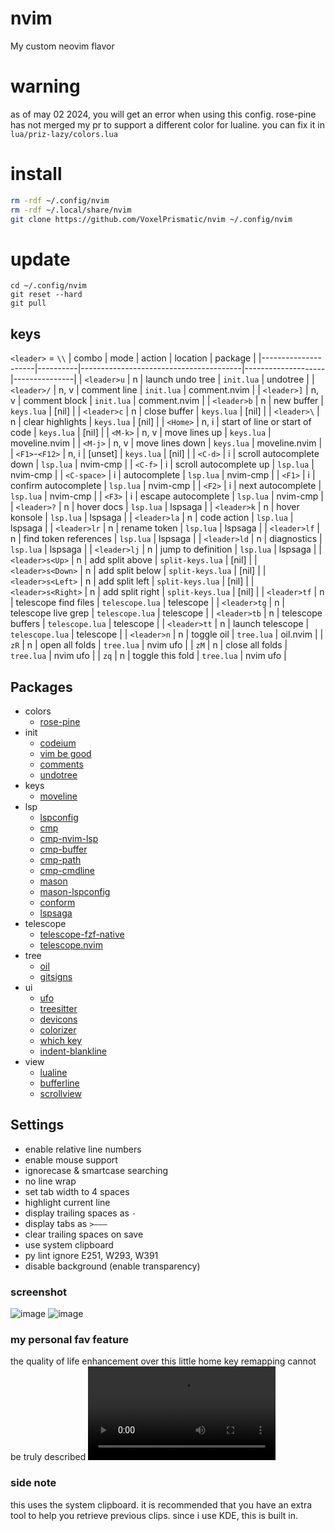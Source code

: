 # nvim
My custom neovim flavor

# warning
as of may 02 2024, you will get an error when using this config. rose-pine has not merged my pr
to support a different color for lualine. you can fix it in `lua/priz-lazy/colors.lua`

# install
```sh
rm -rdf ~/.config/nvim
rm -rdf ~/.local/share/nvim
git clone https://github.com/VoxelPrismatic/nvim ~/.config/nvim
```

# update
```
cd ~/.config/nvim
git reset --hard
git pull
```

## keys
`<leader>` = `\\`
|        combo        |   mode   |                 action                 |      location      |    package    |
|---------------------|----------|----------------------------------------|--------------------|---------------|
| `<leader>u`         | n        | launch undo tree                       | `init.lua`         | undotree      |
| `<leader>/`         | n, v     | comment line                           | `init.lua`         | comment.nvim  |
| `<leader>]`         | n, v     | comment block                          | `init.lua`         | comment.nvim  |
| `<leader>b`         | n        | new buffer                             | `keys.lua`         | [nil]         |
| `<leader>c`         | n        | close buffer                           | `keys.lua`         | [nil]         |
| `<leader>\`         | n        | clear highlights                       | `keys.lua`         | [nil]         |
| `<Home>`            | n, i     | start of line or start of code         | `keys.lua`         | [nil]         |
| `<M-k>`             | n, v     | move lines up                          | `keys.lua`         | moveline.nvim |
| `<M-j>`             | n, v     | move lines down                        | `keys.lua`         | moveline.nvim |
| `<F1>`-`<F12>`      | n, i     | [unset]                                | `keys.lua`         | [nil]         |
| `<C-d>`             | i        | scroll autocomplete down               | `lsp.lua`          | nvim-cmp      |
| `<C-f>`             | i        | scroll autocomplete up                 | `lsp.lua`          | nvim-cmp      |
| `<C-space>`         | i        | autocomplete                           | `lsp.lua`          | nvim-cmp      |
| `<F1>`              | i        | confirm autocomplete                   | `lsp.lua`          | nvim-cmp      |
| `<F2>`              | i        | next autocomplete                      | `lsp.lua`          | nvim-cmp      |
| `<F3>`              | i        | escape autocomplete                    | `lsp.lua`          | nvim-cmp      |
| `<leader>?`         | n        | hover docs                             | `lsp.lua`          | lspsaga       |
| `<leader>k`         | n        | hover konsole                          | `lsp.lua`          | lspsaga       |
| `<leader>la`        | n        | code action                            | `lsp.lua`          | lspsaga       |
| `<leader>lr`        | n        | rename token                           | `lsp.lua`          | lspsaga       |
| `<leader>lf`        | n        | find token references                  | `lsp.lua`          | lspsaga       |
| `<leader>ld`        | n        | diagnostics                            | `lsp.lua`          | lspsaga       |
| `<leader>lj`        | n        | jump to definition                     | `lsp.lua`          | lspsaga       |
| `<leader>s<Up>`     | n        | add split above                        | `split-keys.lua`   | [nil]         |
| `<leader>s<Down>`   | n        | add split below                        | `split-keys.lua`   | [nil]         |
| `<leader>s<Left>`   | n        | add split left                         | `split-keys.lua`   | [nil]         |
| `<leader>s<Right>`  | n        | add split right                        | `split-keys.lua`   | [nil]         |
| `<leader>tf`        | n        | telescope find files                   | `telescope.lua`    | telescope     |
| `<leader>tg`        | n        | telescope live grep                    | `telescope.lua`    | telescope     |
| `<leader>tb`        | n        | telescope buffers                      | `telescope.lua`    | telescope     |
| `<leader>tt`        | n        | launch telescope                       | `telescope.lua`    | telescope     |
| `<leader>n`         | n        | toggle oil                             | `tree.lua`         | oil.nvim      |
| `zR`                | n        | open all folds                         | `tree.lua`         | nvim ufo      |
| `zM`                | n        | close all folds                        | `tree.lua`         | nvim ufo      |
| `zq`                | n        | toggle this fold                       | `tree.lua`         | nvim ufo      |


## Packages
- colors
  - [rose-pine](https://github.com/rose-pine/neovim)
- init
  - [codeium](https://github.com/Exafunction/codeium.vim)
  - [vim be good](https://github.com/theprimeagen/vim-be-good)
  - [comments](https://github.com/numToStr/Comment.nvim)
  - [undotree](https://github.com/mbbill/undotree)
- keys
  - [moveline](https://github.com/willothy/moveline.nvim)
- lsp
  - [lspconfig](https://github.com/neovim/nvim-lspconfig)
  - [cmp](https://github.com/hrsh7th/nvim-cmp)
  - [cmp-nvim-lsp](https://github.com/hrsh7th/cmp-nvim-lsp)
  - [cmp-buffer](https://github.com/hrsh7th/cmp-buffer)
  - [cmp-path](https://github.com/hrsh7th/cmp-path)
  - [cmp-cmdline](https://github.com/hrsh7th/cmp-cmdline)
  - [mason](https://github.com/williamboman/mason.nvim)
  - [mason-lspconfig](https://github.com/williamboman/mason-lspconfig)
  - [conform](https://github.com/stevearc/conform.nvim)
  - [lspsaga](https://github.com/nvimdev/lspsaga.nvim)
- telescope
  - [telescope-fzf-native](https://github.com/nvim-telescope/telescope-fzf-native.nvim)
  - [telescope.nvim](https://github.com/nvim-telescope/telescope.nvim)
- tree
  - [oil](https://github.com/stevearc/oil.nvim)
  - [gitsigns](https://github.com/lewis6991/gitsigns.nvim)
- ui
  - [ufo](https://github.com/kevinhwang91/nvim-ufo)
  - [treesitter](https://github.com/nvim-treesitter/nvim-treesitter)
  - [devicons](https://github.com/ryanoasis/vim-devicons)
  - [colorizer](https://github.com/NvChad/nvim-colorizer.lua)
  - [which key](https://github.com/folke/which-key.nvim)
  - [indent-blankline](https://github.com/lukas-reineke/indent-blankline.nvim)
- view
  - [lualine](https://github.com/nvim-lualine/lualine.nvim)
  - [bufferline](https://github.com/akinsho/bufferline.nvim)
  - [scrollview](https://github.com/dstein64/nvim-scrollview)

## Settings
- enable relative line numbers
- enable mouse support
- ignorecase & smartcase searching
- no line wrap
- set tab width to 4 spaces
- highlight current line
- display trailing spaces as <code>·</code>
- display tabs as `>——— `
- clear trailing spaces on save
- use system clipboard
- py lint ignore E251, W293, W391
- disable background (enable transparency)


### screenshot
![image](https://github.com/VoxelPrismatic/nvim/assets/45671764/be3fe13b-02bf-472a-b40a-579bf12b0fa8)
![image](https://github.com/VoxelPrismatic/nvim/assets/45671764/b0f28830-eef1-4960-afae-1fc32d92166e)

### my personal fav feature
the quality of life enhancement over this little home key remapping cannot be truly described
<video src="https://github.com/VoxelPrismatic/nvim/assets/45671764/7a20dd54-e125-4ace-afd5-7aa66992c705"></video>

### side note
this uses the system clipboard. it is recommended that you have an extra tool to help you retrieve previous clips.
since i use KDE, this is built in.
